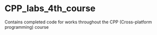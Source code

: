 # CPP_labs_4th_course
Contains completed code for works throughout the CPP (Cross-platform programming) course
